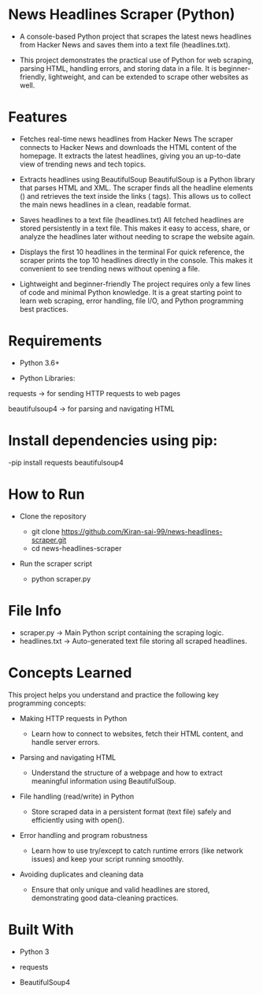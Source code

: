 # News Headlines Scraper (Python)

- A console-based Python project that scrapes the latest news headlines from Hacker News and saves them into a text file (headlines.txt).

- This project demonstrates the practical use of Python for web scraping, parsing HTML, handling errors, and storing data in a file. It is beginner-friendly, lightweight, and can be extended to scrape other websites as well.

# Features

- Fetches real-time news headlines from Hacker News
  The scraper connects to Hacker News and downloads the HTML content of the homepage. It extracts the latest headlines, giving you an up-to-date view of trending news and      tech topics.

- Extracts headlines using BeautifulSoup
  BeautifulSoup is a Python library that parses HTML and XML. The scraper finds all the headline elements (<span class="titleline">) and retrieves the text inside the links    (<a> tags). This allows us to collect the main news headlines in a clean, readable format.

- Saves headlines to a text file (headlines.txt)
  All fetched headlines are stored persistently in a text file. This makes it easy to access, share, or analyze the headlines later without needing to scrape the website       again.

- Displays the first 10 headlines in the terminal
  For quick reference, the scraper prints the top 10 headlines directly in the console. This makes it convenient to see trending news without opening a file.

- Lightweight and beginner-friendly
  The project requires only a few lines of code and minimal Python knowledge. It is a great starting point to learn web scraping, error handling, file I/O, and Python          programming best practices.


# Requirements

- Python 3.6+

- Python Libraries:

requests
 -> for sending HTTP requests to web pages

beautifulsoup4
 -> for parsing and navigating HTML

# Install dependencies using pip:
  -pip install requests beautifulsoup4

# How to Run

- Clone the repository
    - git clone https://github.com/Kiran-sai-99/news-headlines-scraper.git
    - cd news-headlines-scraper

- Run the scraper script
    - python scraper.py

# File Info

  - scraper.py -> Main Python script containing the scraping logic.
  - headlines.txt -> Auto-generated text file storing all scraped headlines.

# Concepts Learned

This project helps you understand and practice the following key programming concepts:

- Making HTTP requests in Python
    - Learn how to connect to websites, fetch their HTML content, and handle server errors.

- Parsing and navigating HTML
    - Understand the structure of a webpage and how to extract meaningful information using BeautifulSoup.

- File handling (read/write) in Python
    - Store scraped data in a persistent format (text file) safely and efficiently using with open().

- Error handling and program robustness
    - Learn how to use try/except to catch runtime errors (like network issues) and keep your script running smoothly.

- Avoiding duplicates and cleaning data
    - Ensure that only unique and valid headlines are stored, demonstrating good data-cleaning practices.

# Built With

- Python 3

- requests

- BeautifulSoup4
